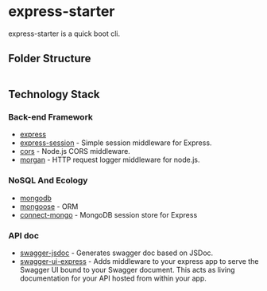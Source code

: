 # express-starter

express-starter is a quick boot cli.

## Folder Structure

```

```

## Technology Stack

### Back-end Framework

- [express](https://github.com/expressjs/express)
- [express-session](https://github.com/expressjs/session) - Simple session middleware for Express.
- [cors](https://github.com/expressjs/cors) - Node.js CORS middleware.
- [morgan](https://github.com/expressjs/morgan) - HTTP request logger middleware for node.js.

### NoSQL And Ecology

- [mongodb](https://github.com/mongodb/mongo)
- [mongoose](https://github.com/Automattic/mongoose) - ORM
- [connect-mongo](https://github.com/jdesboeufs/connect-mongo) - MongoDB session store for Express

### API doc

- [swagger-jsdoc](https://github.com/Surnet/swagger-jsdoc) - Generates swagger doc based on JSDoc.
- [swagger-ui-express](https://github.com/scottie1984/swagger-ui-express) - Adds middleware to your express app to serve the Swagger UI bound to your Swagger document. This acts as living documentation for your API hosted from within your app.
